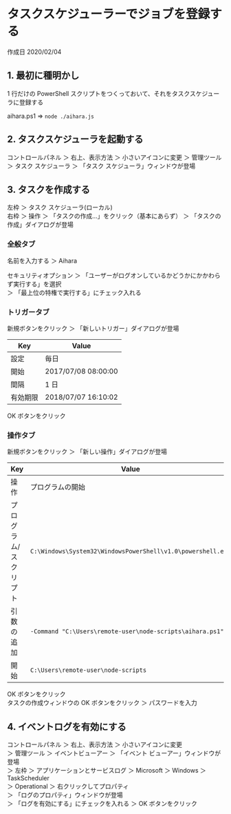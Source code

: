 # タスクスケジューラーでジョブを登録する

作成日 2020/02/04

## 1. 最初に種明かし

1 行だけの PowerShell スクリプトをつくっておいて、それをタスクスケジューラに登録する

aihara.ps1 => `node ./aihara.js`

## 2. タスクスケジューラを起動する

コントロールパネル ＞ 右上、表示方法 ＞ 小さいアイコンに変更
＞ 管理ツール ＞ タスク スケジューラ ＞ 「タスク スケジューラ」ウィンドウが登場

## 3. タスクを作成する

左枠 ＞ タスク スケジューラ(ローカル)\
右枠 ＞ 操作 ＞ 「タスクの作成...」をクリック（基本にあらず） ＞ 「タスクの作成」ダイアログが登場

### 全般タブ

名前を入力する ＞ Aihara

セキュリティオプション ＞ 「ユーザーがログオンしているかどうかにかかわらず実行する」を選択\
＞ 「最上位の特権で実行する」にチェック入れる

### トリガータブ

新規ボタンをクリック ＞ 「新しいトリガー」ダイアログが登場

| Key      | Value               |
| -------- | ------------------- |
| 設定     | 毎日                |
| 開始     | 2017/07/08 08:00:00 |
| 間隔     | 1 日                |
| 有効期限 | 2018/07/07 16:10:02 |

OK ボタンをクリック

### 操作タブ

新規ボタンをクリック ＞ 「新しい操作」ダイアログが登場

| Key                   | Value                                                       |
| --------------------- | ----------------------------------------------------------- |
| 操作                  | プログラムの開始                                            |
| プログラム/スクリプト | `C:\Windows\System32\WindowsPowerShell\v1.0\powershell.exe` |
| 引数の追加            | `-Command "C:\Users\remote-user\node-scripts\aihara.ps1"`   |
| 開始                  | `C:\Users\remote-user\node-scripts`                         |

OK ボタンをクリック\
タスクの作成ウィンドウの OK ボタンをクリック ＞ パスワードを入力

## 4. イベントログを有効にする

コントロールパネル ＞ 右上、表示方法 ＞ 小さいアイコンに変更\
＞ 管理ツール ＞ イベントビューアー ＞ 「イベント ビューアー」ウィンドウが登場\
＞ 左枠 ＞ アプリケーションとサービスログ ＞ Microsoft ＞ Windows ＞ TaskScheduler\
＞ Operational ＞ 右クリックしてプロパティ\
＞ 「ログのプロパティ」ウィンドウが登場\
＞ 「ログを有効にする」にチェックを入れる ＞ OK ボタンをクリック

